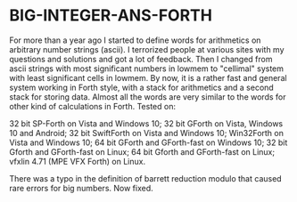 # BIG-INTEGER-ANS-FORTH
For more than a year ago I started to define words for arithmetics on arbitrary number strings (ascii). I terrorized people at various sites with my questions and solutions and got a lot of feedback. Then I changed from ascii strings with most significant numbers in lowmem to "cellimal" system with least significant cells in lowmem. By now, it is a rather fast and general system working in Forth style, with a stack for arithmetics and a second stack for storing data. Almost all the words are very similar to the words for other kind of calculations in Forth. Tested on:

32 bit SP-Forth on Vista and Windows 10; 
32 bit GForth on Vista, Windows 10 and Android; 
32 bit SwiftForth on Vista and Windows 10; 
Win32Forth on Vista and Windows 10;
64 bit GForth and GForth-fast on Windows 10; 
32 bit Gforth and GForth-fast on Linux; 
64 bit Gforth and GForth-fast on Linux; 
vfxlin 4.71 (MPE VFX Forth) on Linux.

There was a typo in the definition of barrett reduction modulo that caused rare errors for big numbers. Now fixed.

